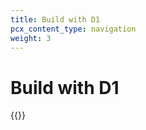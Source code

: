 ```yaml
---
title: Build with D1
pcx_content_type: navigation
weight: 3
---
```


# Build with D1

{{<directory-listing>}}